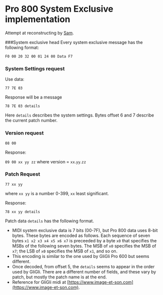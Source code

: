 # Pro 800 System Exclusive implementation

Attempt at reconstructing by
[Sam](https://github.com/samstaton/pro800).

###System exclusive head
Every system exclusive message has the following format:

`F0 00 20 32 00 01 24 00 Data F7`

### System Settings request

Use data:

`77 7E 03`

Response will be a message 

`78 7E 03 details`

Here `details` describes the system settings. 
Bytes offset 6 and 7 describe the current patch number. 


### Version request

`08 00`

Response:

`09 00 xx yy zz` 
where version = `xx`.`yy`.`zz`



### Patch Request 

```77 xx yy ```

where `xx yy` is a number 0-399, `xx` least significant. 

Response:

```78 xx yy details```

Patch data `details` has the following format. 

* MIDI system exclusive data is 7 bits (00-7F), but Pro 800 data uses 8-bit bytes. These bytes are encoded as follows. Each sequence of seven bytes `x1 x2 x3 x4 x5 x6 x7` is preceeded by a byte `x0` that specifies the MSBs of the following seven bytes. The MSB of `x0` specifies the MSB of `x7`; the LSB of `x0` specifies the MSB of `x1`, and so on. 
* This encoding is similar to the one used by GliGli Pro 600 but seems different. 
* Once decoded, from offset 5, the `details` seems to appear in the order used by GliGli. There are a different number of fields, and these vary by patch, but mostly the patch name is at the end. 
* Reference for GliGli midi at [https://www.image-et-son.com](https://www.image-et-son.com). 

